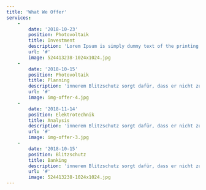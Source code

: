 ```yaml
---
title: 'What We Offer'
services:
    -
        date: '2018-10-23'
        position: Photovoltaik
        title: Investment
        description: 'Lorem Ipsum is simply dummy text of the printing and typesetting industry. Lorem Ipsum has been the industry''s stand'
        url: '#'
        image: 524413238-1024x1024.jpg
    -
        date: '2018-10-15'
        position: Photovoltaik
        title: Planning
        description: 'innerem Blitzschutz sorgt dafür, dass er nicht zu gefährlichen Spannungsunterschieden im Gebäude kommt'
        url: '#'
        image: img-offer-4.jpg
    -
        date: '2018-11-14'
        position: Elektrotechnik
        title: Analysis
        description: 'innerem Blitzschutz sorgt dafür, dass er nicht zu gefährlichen Spannungsunterschieden im Gebäude kommt'
        url: '#'
        image: img-offer-3.jpg
    -
        date: '2018-10-15'
        position: Blitzschutz
        title: Banking
        description: 'innerem Blitzschutz sorgt dafür, dass er nicht zu gefährlichen Spannungsunterschieden im Gebäude kommt'
        url: '#'
        image: 524413238-1024x1024.jpg
---
```


<!-- ![](/images/logo.svg?cropResize=100,100)
![](/images/logo.svg?cropResize=100,100)  -->
<!-- ![](/images/logo.svg?cropResize=300,300)  -->
<!-- <img src="/user/pages/01.home/_solutions/icon-council.svg" alt="svg picture" width="100">
<img src="/user/pages/01.home/_solutions/icon-inspection.svg" alt="svg picture" width="100">
<img src="/user/pages/01.home/_solutions/icon-report.svg" alt="svg picture" width="100">
<img src="/user/pages/01.home/_solutions/icon-service.svg" alt="svg picture" width="100">
<img src="/user/pages/01.home/_solutions/logo_solartester.svg" alt="svg picture" width="100"> -->